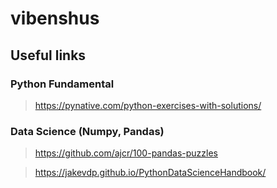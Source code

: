 # vibenshus
## Useful links
### Python Fundamental

> https://pynative.com/python-exercises-with-solutions/

### Data Science (Numpy, Pandas)

> https://github.com/ajcr/100-pandas-puzzles

> https://jakevdp.github.io/PythonDataScienceHandbook/

